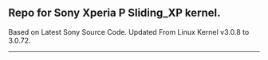 Repo for Sony Xperia P Sliding_XP kernel.
---------------------------------------------------
Based on Latest Sony Source Code.
Updated From Linux Kernel v3.0.8 to 3.0.72.

---------------------------------------------------
